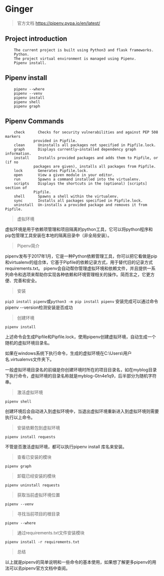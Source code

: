 # Ginger

> 官方文档 https://pipenv.pypa.io/en/latest/

## Project introduction

```
    The current project is built using Python3 and flask frameworks.
    Python.
    The project virtual environment is managed using Pipenv.
    Pipenv install.
```

## Pipenv install

```
    pipenv --where
    pipenv --venv
    pipenv install
    pipenv shell
    pipenv graph
```


## Pipenv Commands

```
    check      Checks for security vulnerabilities and against PEP 508 markers
             provided in Pipfile.
    clean      Uninstalls all packages not specified in Pipfile.lock.
    graph      Displays currently–installed dependency graph information.
    install    Installs provided packages and adds them to Pipfile, or (if no
             packages are given), installs all packages from Pipfile.
    lock       Generates Pipfile.lock.
    open       View a given module in your editor.
    run        Spawns a command installed into the virtualenv.
    scripts    Displays the shortcuts in the (optional) [scripts] section of
             Pipfile.
    shell      Spawns a shell within the virtualenv.
    sync       Installs all packages specified in Pipfile.lock.
    uninstall  Un-installs a provided package and removes it from Pipfile.
```

> 虚拟环境

虚拟环境是用于依赖项管理和项目隔离的python工具，它可以将python程序和pip包管理工具安装在本地的隔离目录中（非全局安装）。

> Pipenv简介

pipenv发布于2017年1月，它是一种Python依赖管理工具，你可以把它看做是pip和virtualenv的组合体，它基于Pipfile的依赖记录方式，用于替代旧的记录方式requirements.txt。
pipenv会自动帮你管理虚拟环境和依赖文件，并且提供一系列命令和选项来帮助你实现各种依赖和环境管理相关的操作。简而言之，它更方便、完善和安全。

> 安装

`pip3 install pipenv`或`python3 -m pip install pipenv`
安装完成可以通过命令pipenv --version检测安装是否成功

> 创建环境

`pipenv install`

上述命令会生成Pipfile和Pipfile.lock，使用pipenv创建虚拟环境，自动生成一个随机的虚拟环境目录名。

如果在windows系统下执行命令，生成的虚拟环境在C:\Users\用户名\.virtualenvs文件夹下。

一般虚拟环境目录名的前缀是你创建环境时所在的项目目录名，如在myblog目录下执行命令，虚拟环境的目录名称就是myblog-Gtn4e1q9，后半部分为随机字符串。

> 激活虚拟环境

`pipenv shell`

创建环境后会自动进入到虚拟环境中，当退出虚拟环境重新进入到虚拟环境则需要执行以上命令。

> 安装依赖包到虚拟环境

`pipenv install requests`

不管是否激活虚拟环境，都可以执行pipenv install 库名来安装。

> 查看已安装的模块

`pipenv graph`

> 卸载已经安装的模块

`pipenv uninstall requests`

> 获取当前虚拟环境位置

`pipenv --venv`

> 寻找当前项目的根目录

`pipenv --where`

> 通过requirements.txt文件安装模块

`pipenv install -r requirements.txt`

> 总结

以上就是pipenv的简单说明和一些命令的基本使用，如果想了解更多pipenv的用法可以去pipenv官方文档中查阅。

